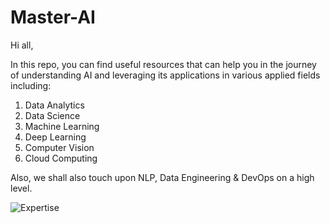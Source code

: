 # Master-AI

Hi all, 

In this repo, you can find useful resources that can help you in the journey of understanding AI and leveraging its applications in various applied fields including:

1. Data Analytics 
2. Data Science
3. Machine Learning
4. Deep Learning
5. Computer Vision
6. Cloud Computing

Also, we shall also touch upon NLP, Data Engineering & DevOps on a high level.

![Expertise](https://user-images.githubusercontent.com/54996245/138311518-77496d98-7c43-43d2-879b-27e29c3a5971.jpg)

